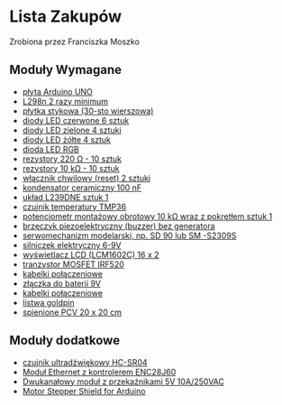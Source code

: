 # Lista Zakupów
Zrobiona przez Franciszka Moszko
## Moduły Wymagane
- [płyta Arduino UNO]()
- [L298n 2 razy minimum]()
- [płytka stykowa (30-sto wierszowa)]()
- [diody LED czerwone 6 sztuk]()
- [diody LED zielone 4 sztuki]()
- [diody LED żółte 4 sztuk]()
- [dioda LED RGB]()
- [rezystory 220 Ω - 10 sztuk]()
- [rezystory 10 kΩ - 10 sztuk]()
- [włącznik chwilowy (reset) 2 sztuki]()
- [kondensator ceramiczny 100 nF]()
- [układ L239DNE sztuk 1]()
- [czujnik temperatury TMP36]()
- [potencjometr montażowy obrotowy 10 kΩ wraz z pokrętłem sztuk 1]()
- [brzęczyk piezoelektryczny (buzzer) bez generatora]()
- [serwomechanizm modelarski, np. SD 90 lub SM -S2309S]()
- [silniczek elektryczny 6-9V]()
- [wyświetlacz LCD (LCM1602C) 16 x 2]()
- [tranzystor MOSFET IRF520]()
- [kabelki połączeniowe]()
- [złączka do baterii 9V](https://allegro.pl/oferta/zatrzask-klips-baterii-9v-6f22-kpl-10szt-1293-7140164601)
- [kabelki połączeniowe]()
- [listwa goldpin]()
- [spienione PCV 20 x 20 cm]()
## Moduły dodatkowe
- [czujnik ultradźwiękowy HC-SR04]()
- [Moduł Ethernet z kontrolerem ENC28J60]()
- [Dwukanałowy moduł z przekaźnikami 5V 10A/250VAC]()
- [Motor Stepper Shield for Arduino]()
